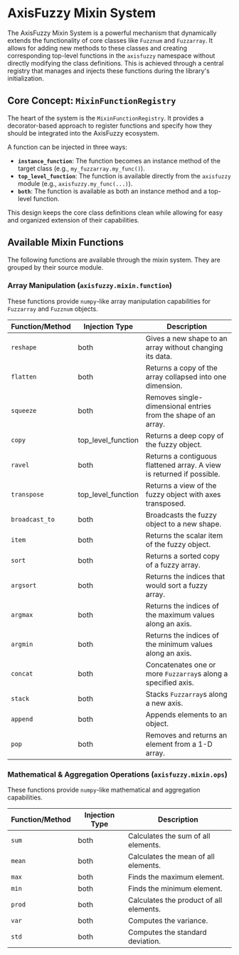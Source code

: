 # AxisFuzzy Mixin System

The AxisFuzzy Mixin System is a powerful mechanism that dynamically extends the functionality of core classes like `Fuzznum` and `Fuzzarray`. It allows for adding new methods to these classes and creating corresponding top-level functions in the `axisfuzzy` namespace without directly modifying the class definitions. This is achieved through a central registry that manages and injects these functions during the library's initialization.

## Core Concept: `MixinFunctionRegistry`

The heart of the system is the `MixinFunctionRegistry`. It provides a decorator-based approach to register functions and specify how they should be integrated into the AxisFuzzy ecosystem.

A function can be injected in three ways:
- **`instance_function`**: The function becomes an instance method of the target class (e.g., `my_fuzzarray.my_func()`).
- **`top_level_function`**: The function is available directly from the `axisfuzzy` module (e.g., `axisfuzzy.my_func(...)`).
- **`both`**: The function is available as both an instance method and a top-level function.

This design keeps the core class definitions clean while allowing for easy and organized extension of their capabilities.

## Available Mixin Functions

The following functions are available through the mixin system. They are grouped by their source module.

### Array Manipulation (`axisfuzzy.mixin.function`)

These functions provide `numpy`-like array manipulation capabilities for `Fuzzarray` and `Fuzznum` objects.

| Function/Method | Injection Type | Description |
|---|---|---|
| `reshape` | both | Gives a new shape to an array without changing its data. |
| `flatten` | both | Returns a copy of the array collapsed into one dimension. |
| `squeeze` | both | Removes single-dimensional entries from the shape of an array. |
| `copy` | top_level_function | Returns a deep copy of the fuzzy object. |
| `ravel` | both | Returns a contiguous flattened array. A view is returned if possible. |
| `transpose` | top_level_function | Returns a view of the fuzzy object with axes transposed. |
| `broadcast_to` | both | Broadcasts the fuzzy object to a new shape. |
| `item` | both | Returns the scalar item of the fuzzy object. |
| `sort` | both | Returns a sorted copy of a fuzzy array. |
| `argsort` | both | Returns the indices that would sort a fuzzy array. |
| `argmax` | both | Returns the indices of the maximum values along an axis. |
| `argmin` | both | Returns the indices of the minimum values along an axis. |
| `concat` | both | Concatenates one or more `Fuzzarray`s along a specified axis. |
| `stack` | both | Stacks `Fuzzarray`s along a new axis. |
| `append` | both | Appends elements to an object. |
| `pop` | both | Removes and returns an element from a 1-D array. |


### Mathematical & Aggregation Operations (`axisfuzzy.mixin.ops`)

These functions provide `numpy`-like mathematical and aggregation capabilities.

| Function/Method | Injection Type | Description |
|---|---|---|
| `sum` | both | Calculates the sum of all elements. |
| `mean` | both | Calculates the mean of all elements. |
| `max` | both | Finds the maximum element. |
| `min` | both | Finds the minimum element. |
| `prod` | both | Calculates the product of all elements. |
| `var` | both | Computes the variance. |
| `std` | both | Computes the standard deviation. |
